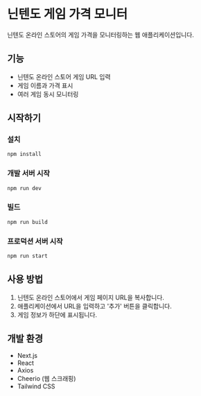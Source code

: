 # 닌텐도 게임 가격 모니터

닌텐도 온라인 스토어의 게임 가격을 모니터링하는 웹 애플리케이션입니다.

## 기능

- 닌텐도 온라인 스토어 게임 URL 입력
- 게임 이름과 가격 표시
- 여러 게임 동시 모니터링

## 시작하기

### 설치

```bash
npm install
```

### 개발 서버 시작

```bash
npm run dev
```

### 빌드

```bash
npm run build
```

### 프로덕션 서버 시작

```bash
npm run start
```

## 사용 방법

1. 닌텐도 온라인 스토어에서 게임 페이지 URL을 복사합니다.
2. 애플리케이션에서 URL을 입력하고 '추가' 버튼을 클릭합니다.
3. 게임 정보가 하단에 표시됩니다.

## 개발 환경

- Next.js
- React
- Axios
- Cheerio (웹 스크래핑)
- Tailwind CSS 